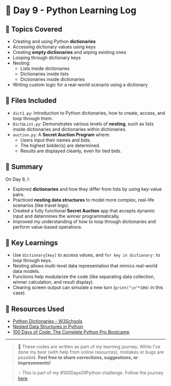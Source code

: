 # 📅 Day 9 - Python Learning Log

## 🧠 Topics Covered
- Creating and using Python **dictionaries**
- Accessing dictionary values using keys
- Creating **empty dictionaries** and wiping existing ones
- Looping through dictionary keys
- Nesting:
  - Lists inside dictionaries
  - Dictionaries inside lists
  - Dictionaries inside dictionaries
- Writing custom logic for a real-world scenario using a dictionary

## 📂 Files Included
- `dict1.py`: Introduction to Python dictionaries, how to create, access, and loop through them.
- `Dict&List.py`: Demonstrates various levels of **nesting**, such as lists inside dictionaries and dictionaries within dictionaries.
- `auction.py`: A **Secret Auction Program** where:
  - Users input their names and bids.
  - The highest bidder(s) are determined.
  - Results are displayed cleanly, even for tied bids.

## 📝 Summary
On Day 9, I:
- Explored **dictionaries** and how they differ from lists by using key-value pairs.
- Practiced **nesting data structures** to model more complex, real-life scenarios (like travel logs).
- Created a fully functional **Secret Auction** app that accepts dynamic input and determines the winner programmatically.
- Improved my understanding of how to loop through dictionaries and perform value-based operations.

## 🚀 Key Learnings
- Use `dictionary[key]` to access values, and `for key in dictionary:` to loop through keys.
- Nesting allows multi-level data representation that mimics real-world data models.
- Functions help modularize the code (like separating data collection, winner calculation, and result display).
- Clearing screen output can simulate a new turn (`print("\n"*100)` in this case).

## 🔗 Resources Used
- [Python Dictionaries - W3Schools](https://www.w3schools.com/python/python_dictionaries.asp)
- [Nested Data Structures in Python](https://realpython.com/python-dicts/)
- [100 Days of Code: The Complete Python Pro Bootcamp](https://www.udemy.com/course/100-days-of-code/)

---

> 💬 These codes are written as part of my learning journey. While I’ve done my best (with help from online resources), mistakes or bugs are possible. **Feel free to share corrections, suggestions, or improvements!**

> 💡 This is part of my #100DaysOfPython challenge. Follow the journey [here](https://github.com/Pushp11721/100DaysOfPython-LearnAlong).
